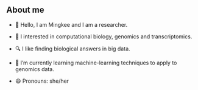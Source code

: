 ## About me

- 👋 Hello, I am Mingkee and I am a researcher.

- 👀 I interested in computational biology, genomics and transcriptomics.
  
- 🔍 I like finding biological answers in big data.

-  🌱 I’m currently learning machine-learning techniques to apply to genomics data.

- 😄 Pronouns: she/her

